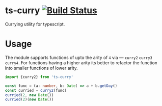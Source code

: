 # ts-curry [![Build Status](https://travis-ci.com/tusharmath/ts-curry.svg?branch=master)](https://travis-ci.com/tusharmath/ts-curry)
Currying utility for typescript.


# Usage
The module supports functions of upto the arity of `4` via — `curry2` `curry3` `curry4`. For functions having a higher arity its better to refactor the function into smaller functions of lower arity.

```ts
import {curry2} from 'ts-curry'

const func = (a: number, b: Date) => a + b.getDay()
const curried = curry2(func)
curried(2, new Date())
curried(2)(new Date())
```
